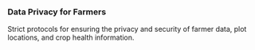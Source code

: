 ### Data Privacy for Farmers
Strict protocols for ensuring the privacy and security of farmer data, plot locations, and crop health information.
